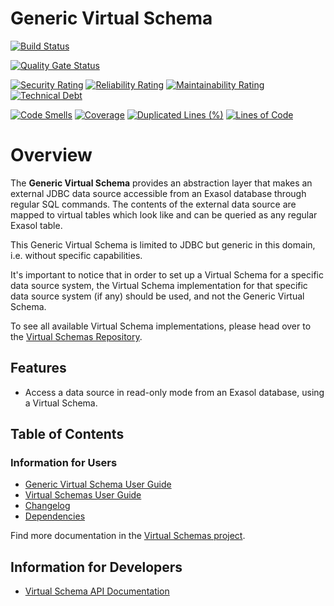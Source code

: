 # Generic Virtual Schema

[![Build Status](https://github.com/exasol/generic-virtual-schema/actions/workflows/ci-build.yml/badge.svg)](https://github.com/exasol/generic-virtual-schema/actions/workflows/ci-build.yml)

[![Quality Gate Status](https://sonarcloud.io/api/project_badges/measure?project=com.exasol%3Ageneric-virtual-schema&metric=alert_status)](https://sonarcloud.io/dashboard?id=com.exasol%3Ageneric-virtual-schema)

[![Security Rating](https://sonarcloud.io/api/project_badges/measure?project=com.exasol%3Ageneric-virtual-schema&metric=security_rating)](https://sonarcloud.io/dashboard?id=com.exasol%3Ageneric-virtual-schema)
[![Reliability Rating](https://sonarcloud.io/api/project_badges/measure?project=com.exasol%3Ageneric-virtual-schema&metric=reliability_rating)](https://sonarcloud.io/dashboard?id=com.exasol%3Ageneric-virtual-schema)
[![Maintainability Rating](https://sonarcloud.io/api/project_badges/measure?project=com.exasol%3Ageneric-virtual-schema&metric=sqale_rating)](https://sonarcloud.io/dashboard?id=com.exasol%3Ageneric-virtual-schema)
[![Technical Debt](https://sonarcloud.io/api/project_badges/measure?project=com.exasol%3Ageneric-virtual-schema&metric=sqale_index)](https://sonarcloud.io/dashboard?id=com.exasol%3Ageneric-virtual-schema)

[![Code Smells](https://sonarcloud.io/api/project_badges/measure?project=com.exasol%3Ageneric-virtual-schema&metric=code_smells)](https://sonarcloud.io/dashboard?id=com.exasol%3Ageneric-virtual-schema)
[![Coverage](https://sonarcloud.io/api/project_badges/measure?project=com.exasol%3Ageneric-virtual-schema&metric=coverage)](https://sonarcloud.io/dashboard?id=com.exasol%3Ageneric-virtual-schema)
[![Duplicated Lines (%)](https://sonarcloud.io/api/project_badges/measure?project=com.exasol%3Ageneric-virtual-schema&metric=duplicated_lines_density)](https://sonarcloud.io/dashboard?id=com.exasol%3Ageneric-virtual-schema)
[![Lines of Code](https://sonarcloud.io/api/project_badges/measure?project=com.exasol%3Ageneric-virtual-schema&metric=ncloc)](https://sonarcloud.io/dashboard?id=com.exasol%3Ageneric-virtual-schema)

# Overview

The **Generic Virtual Schema** provides an abstraction layer that makes an external JDBC data source accessible from an Exasol database through regular SQL commands. The contents of the external data source are mapped to virtual tables which look like and can be queried as any regular Exasol table.

This Generic Virtual Schema is limited to JDBC but generic in this domain, i.e. without specific capabilities.

It's important to notice that in order to set up a Virtual Schema for a specific data source system, the Virtual Schema implementation for that specific data source system (if any) should be used, and not the Generic Virtual Schema.

To see all available Virtual Schema implementations, please head over to the [Virtual Schemas Repository][virtual-schemas].

## Features

* Access a data source in read-only mode from an Exasol database, using a Virtual Schema.

## Table of Contents

### Information for Users

* [Generic Virtual Schema User Guide](doc/user_guide/generic_user_guide.md)
* [Virtual Schemas User Guide][virtual-schemas-user-guide]
* [Changelog](doc/changes/changelog.md)
* [Dependencies](dependencies.md)

Find more documentation in the [Virtual Schemas project][vs-doc].

## Information for Developers

* [Virtual Schema API Documentation][vs-api]

[virtual-schemas-user-guide]: https://docs.exasol.com/database_concepts/virtual_schemas.htm
[virtual-schemas]: https://github.com/exasol/virtual-schemas
[vs-api]: https://github.com/exasol/virtual-schema-common-java/blob/master/doc/development/api/virtual_schema_api.md
[vs-doc]: https://github.com/exasol/virtual-schemas/tree/master/doc